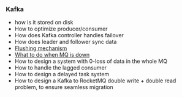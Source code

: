 ### Kafka

* how is it stored on disk
* How to optimize producer/consumer
* How does Kafka controller handles failover
* How does leader and follower sync data
* [Flushing mechanism](http://george24601.github.io/2019/03/13/innodb-kafka-flushing.html)
* [What to do when MQ is down](mq_ha.md)
* How to design a system with 0-loss of data in the whole MQ
* How to handle the lagged consumer
* How to design a delayed task system
* How to design a Kafka to RocketMQ double write + double read problem, to ensure seamless migration
